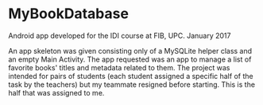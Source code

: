 # MyBookDatabase

Android app developed for the IDI course at FIB, UPC. January 2017

An app skeleton was given consisting only of a MySQLite helper class and an empty Main Activity. The app requested was an app to manage a list of favorite books' titles and metadata related to them. The project was intended for pairs of students (each student assigned a specific half of the task by the teachers) but my teammate resigned before starting. This is the half that was assigned to me.
